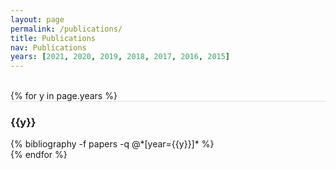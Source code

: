 ```yaml
---
layout: page
permalink: /publications/
title: Publications
nav: Publications
years: [2021, 2020, 2019, 2018, 2017, 2016, 2015]
---
```


<br/>
{% for y in page.years %}
  <div class="row m-0 p-0" style="border-top: 1px solid #ddd; flex-direction: row-reverse;">
    <div class="col-sm-1 mt-2 p-0 pr-1">
      <h3 class="bibliography-year">{{y}}</h3>
    </div>
    <div class="col-sm-11 p-0">
      {% bibliography -f papers -q @*[year={{y}}]* %}
    </div>
  </div>
{% endfor %}
